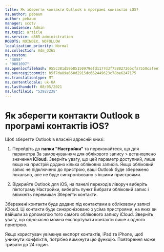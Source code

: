 ```yaml
---
title: Як зберегти контакти Outlook в програмі контактів iOS?
ms.author: pebaum
author: pebaum
manager: scotv
ms.audience: Admin
ms.topic: article
ms.service: o365-administration
ROBOTS: NOINDEX, NOFOLLOW
localization_priority: Normal
ms.collection: Adm_O365
ms.custom:
- "3058"
- "9001097"
ms.openlocfilehash: 955c381d59b85150979efd1177d3f75802726bcfa7550cafee7eb0fb8e7381d2
ms.sourcegitcommit: b5f7da89a650d2915dc652449623c78be6247175
ms.translationtype: MT
ms.contentlocale: uk-UA
ms.lasthandoff: 08/05/2021
ms.locfileid: "53927238"
---
```

# <a name="how-do-i-save-my-outlook-contacts-to-my-ios-contacts-app"></a>Як зберегти контакти Outlook в програмі контактів iOS?

Щоб зберегти Outlook в власній адресній книзі:
 
1. Перейдіть до **папки "Настройки"** та переконайтеся, що для параметра За замовчуванням для облікового запису  >   встановлено значення **iCloud.**  Зверніть увагу, що цей параметр доступний, лише якщо на пристрій додано кілька облікових записів. Якщо обліковий запис не підключено до пристрою, ваші Outlook буде збережено локально, але не буде синхронізовано з іншими пристроями.
 
2. Відкрийте Outlook для iOS, на панелі переходів ліворуч виберіть піктограму Настройки, виберіть пункт Вибрати  обліковий запис **і** ввімкніть перемикач Зберегти контакти.
 
Збережені контакти буде додано під контактами в обліковому записі iCloud. Ці контакти буде синхронізовано з усіма пристроями, на яких ви ввійшли за допомогою того самого облікового запису iCloud. Зверніть увагу, що одночасно можна експортувати контакти лише з одного пристрою.
 
Якщо користувач увімкнув експорт контактів, iPad та iPhone, щоб уникнути конфліктів, потрібно вимкнути цю функцію. Повторення може тривати до 24 годин.